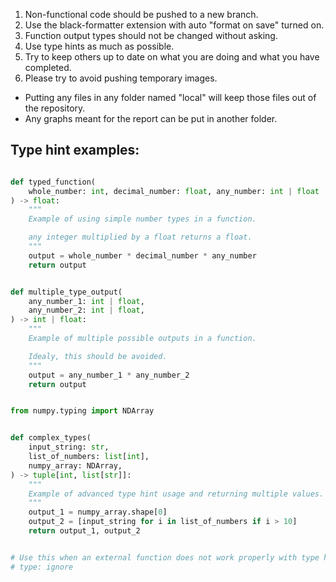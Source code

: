 

 1. Non-functional code should be pushed to a new branch.
 2. Use the black-formatter extension with auto "format on save" turned on. 
 3. Function output types should not be changed without asking. 
 4. Use type hints as much as possible.
 5. Try to keep others up to date on what you are doing and what you have completed.
 6. Please try to avoid pushing temporary images.
  - Putting any files in any folder named "local" will keep those files out of the repository.
  - Any graphs meant for the report can be put in another folder.


## Type hint examples:
```python

def typed_function(
    whole_number: int, decimal_number: float, any_number: int | float
) -> float:
    """
    Example of using simple number types in a function.

    any integer multiplied by a float returns a float.
    """
    output = whole_number * decimal_number * any_number
    return output


def multiple_type_output(
    any_number_1: int | float,
    any_number_2: int | float,
) -> int | float:
    """
    Example of multiple possible outputs in a function.

    Idealy, this should be avoided.
    """
    output = any_number_1 * any_number_2
    return output


from numpy.typing import NDArray


def complex_types(
    input_string: str,
    list_of_numbers: list[int],
    numpy_array: NDArray,
) -> tuple[int, list[str]]:
    """
    Example of advanced type hint usage and returning multiple values.
    """
    output_1 = numpy_array.shape[0]
    output_2 = [input_string for i in list_of_numbers if i > 10]
    return output_1, output_2


# Use this when an external function does not work properly with type hints:
# type: ignore
```